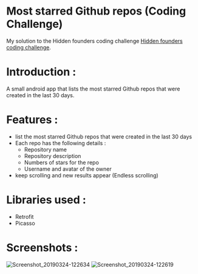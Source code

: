 # Most starred Github repos (Coding Challenge)
My solution to the Hidden founders coding challenge [Hidden founders coding challenge](https://github.com/hiddenfounders/mobile-coding-challenge).
# Introduction :
A small android app that lists the most starred Github repos that were created in the last 30 days.
# Features :
 - list the most starred Github repos that were created in the last 30 days
 - Each repo has the following details : 
   - Repository name
   - Repository description
   - Numbers of stars for the repo
   - Username and avatar of the owner
 - keep scrolling and new results appear (Endless scrolling)
   
# Libraries used :
 - Retrofit
 - Picasso
# Screenshots :
![Screenshot_20190324-122634](https://user-images.githubusercontent.com/36177160/54878696-fa355100-4e27-11e9-8d26-33fe10bec04f.png)
![Screenshot_20190324-122619](https://user-images.githubusercontent.com/36177160/54878697-fa355100-4e27-11e9-9ce4-3c147a87a17d.png)
